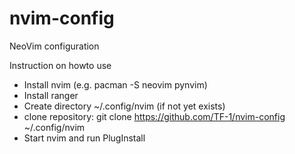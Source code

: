 # nvim-config
NeoVim configuration

Instruction on howto use

- Install nvim (e.g. pacman -S neovim pynvim)
- Install ranger
- Create directory ~/.config/nvim (if not yet exists)
- clone repository: git clone https://github.com/TF-1/nvim-config ~/.config/nvim
- Start nvim and run PlugInstall
